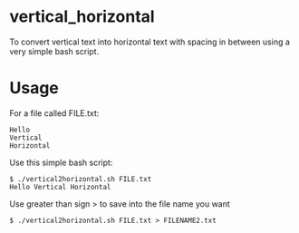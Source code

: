 # vertical_horizontal
To convert vertical text into horizontal text with spacing in between using a very simple bash script.

# Usage
For a file called FILE.txt:
```
Hello
Vertical
Horizontal
```
Use this simple bash script:
```
$ ./vertical2horizontal.sh FILE.txt
Hello Vertical Horizontal
```
Use greater than sign > to save into the file name you want
```
$ ./vertical2horizontal.sh FILE.txt > FILENAME2.txt
```
